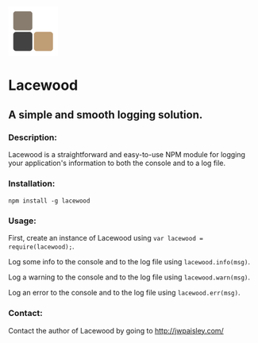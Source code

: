 ![Lacewood](https://raw.githubusercontent.com/jwpaisley/lacewood/master/lacewood_small.png?token=AJkgS1Iv3IFYHMJTHCwloV5WoDU93dFoks5XsQESwA%3D%3D)
# Lacewood
## A simple and smooth logging solution.

### Description:
Lacewood is a straightforward and easy-to-use NPM module for logging your application's information to both the console and to a log file.

### Installation:
```
npm install -g lacewood
```

### Usage:
First, create an instance of Lacewood using `var lacewood = require(lacewood);`.

Log some info to the console and to the log file using `lacewood.info(msg)`.

Log a warning to the console and to the log file using `lacewood.warn(msg)`.

Log an error to the console and to the log file using `lacewood.err(msg)`.

### Contact:
Contact the author of Lacewood by going to http://jwpaisley.com/
